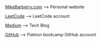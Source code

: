 [MikeBarberry.com](https://mikebarberry.com) --> Personal website

[LeetCode](https://leetcode.com/Mbarberry/) --> LeetCode account

[Medium](https://mikebarberry.medium.com/) --> Tech Blog

[GitHub](https://github.com/MikeBarberry-Flatiron) --> Flatiron bootcamp GitHub account
 

